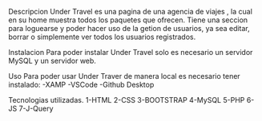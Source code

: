Descripcion
Under Travel es una pagina de una agencia de viajes , la cual en su home muestra todos los paquetes que ofrecen. Tiene una seccion para loguearse y poder hacer uso de la getion de usuarios, ya sea editar, borrar o simplemente ver todos los usuarios registrados. 

Instalacion 
Para poder instalar Under Travel solo es necesario un servidor MySQL y un servidor web.

Uso
Para poder usar Under Traver de manera local es necesario tener instalado:
-XAMP
-VSCode
-Github Desktop

Tecnologias utilizadas.
1-HTML
2-CSS
3-BOOTSTRAP
4-MySQL
5-PHP 
6-JS 
7-J-Query

